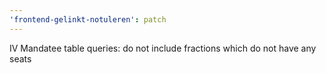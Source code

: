 ```yaml
---
'frontend-gelinkt-notuleren': patch
---
```


IV Mandatee table queries: do not include fractions which do not have any seats
